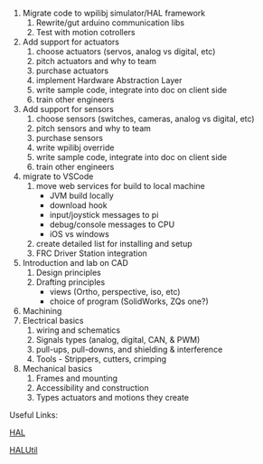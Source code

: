 

1. Migrate code to wpilibj simulator/HAL framework
    1. Rewrite/gut arduino communication libs
    1. Test with motion cotrollers
1. Add support for actuators
    1. choose actuators (servos, analog vs digital, etc)
    1. pitch actuators and why to team
    1. purchase actuators
    1. implement Hardware Abstraction Layer
    1. write sample code, integrate into doc on client side
    1. train other engineers
1. Add support for sensors
    1. choose sensors (switches, cameras, analog vs digital, etc)
    1. pitch sensors and why to team
    1. purchase sensors
    1. write wpilibj override
    1. write sample code, integrate into doc on client side
    1. train other engineers
1. migrate to VSCode
    1. move web services for build to local machine
        - JVM build locally
        - download hook
        - input/joystick messages to pi
        - debug/console messages to CPU
        - iOS vs windows
    1. create detailed list for installing and setup
    1. FRC Driver Station integration
1. Introduction and lab on CAD
    1. Design principles
    1. Drafting principles
        - views (Ortho, perspective, iso, etc)
        - choice of program (SolidWorks, ZQs one?)
1. Machining
1. Electrical basics
    1. wiring and schematics
    1. Signals types (analog, digital, CAN, & PWM)
    1. pull-ups, pull-downs, and shielding & interference
    1. Tools - Strippers, cutters, crimping
1. Mechanical basics
    1. Frames and mounting
    1. Accessibility and construction
    1. Types actuators and motions they create


Useful Links:

[HAL](https://first.wpi.edu/FRC/roborio/release/docs/cpp/annotated.html)

[HALUtil](https://first.wpi.edu/FRC/roborio/release/docs/java/edu/wpi/first/wpilibj/hal/HALUtil.html)

